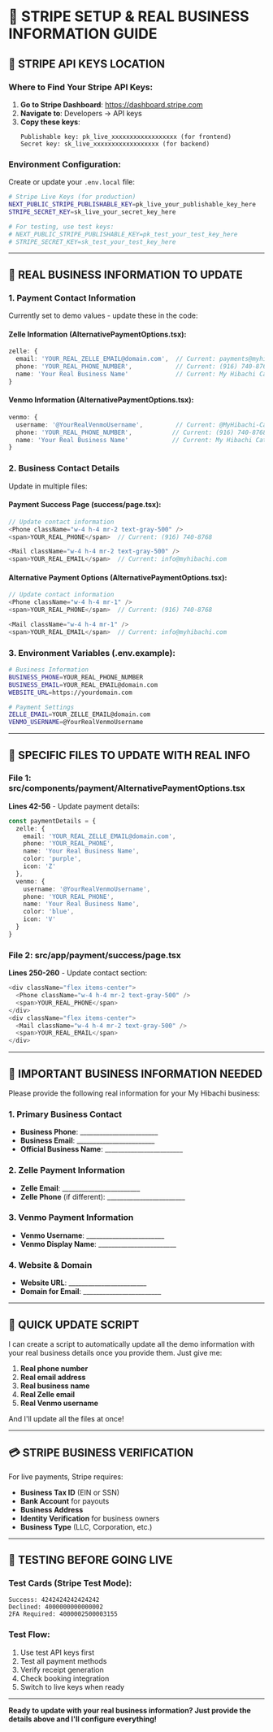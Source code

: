 # 🔧 STRIPE SETUP & REAL BUSINESS INFORMATION GUIDE

## 🔑 **STRIPE API KEYS LOCATION**

### **Where to Find Your Stripe API Keys:**

1. **Go to Stripe Dashboard**: https://dashboard.stripe.com
2. **Navigate to**: Developers → API keys
3. **Copy these keys**:
   ```
   Publishable key: pk_live_xxxxxxxxxxxxxxxxxx (for frontend)
   Secret key: sk_live_xxxxxxxxxxxxxxxxxx (for backend)
   ```

### **Environment Configuration:**
Create or update your `.env.local` file:
```bash
# Stripe Live Keys (for production)
NEXT_PUBLIC_STRIPE_PUBLISHABLE_KEY=pk_live_your_publishable_key_here
STRIPE_SECRET_KEY=sk_live_your_secret_key_here

# For testing, use test keys:
# NEXT_PUBLIC_STRIPE_PUBLISHABLE_KEY=pk_test_your_test_key_here
# STRIPE_SECRET_KEY=sk_test_your_test_key_here
```

---

## 🏢 **REAL BUSINESS INFORMATION TO UPDATE**

### **1. Payment Contact Information** 
Currently set to demo values - update these in the code:

#### **Zelle Information** (AlternativePaymentOptions.tsx):
```typescript
zelle: {
  email: 'YOUR_REAL_ZELLE_EMAIL@domain.com',  // Current: payments@myhibachi.com
  phone: 'YOUR_REAL_PHONE_NUMBER',            // Current: (916) 740-8768
  name: 'Your Real Business Name'             // Current: My Hibachi Catering
}
```

#### **Venmo Information** (AlternativePaymentOptions.tsx):
```typescript
venmo: {
  username: '@YourRealVenmoUsername',         // Current: @MyHibachi-Catering
  phone: 'YOUR_REAL_PHONE_NUMBER',           // Current: (916) 740-8768
  name: 'Your Real Business Name'            // Current: My Hibachi Catering
}
```

### **2. Business Contact Details**
Update in multiple files:

#### **Payment Success Page** (success/page.tsx):
```typescript
// Update contact information
<Phone className="w-4 h-4 mr-2 text-gray-500" />
<span>YOUR_REAL_PHONE</span>  // Current: (916) 740-8768

<Mail className="w-4 h-4 mr-2 text-gray-500" />
<span>YOUR_REAL_EMAIL</span>  // Current: info@myhibachi.com
```

#### **Alternative Payment Options** (AlternativePaymentOptions.tsx):
```typescript
// Update contact information
<Phone className="w-4 h-4 mr-1" />
<span>YOUR_REAL_PHONE</span>  // Current: (916) 740-8768

<Mail className="w-4 h-4 mr-1" />
<span>YOUR_REAL_EMAIL</span>  // Current: info@myhibachi.com
```

### **3. Environment Variables** (.env.example):
```bash
# Business Information
BUSINESS_PHONE=YOUR_REAL_PHONE_NUMBER
BUSINESS_EMAIL=YOUR_REAL_EMAIL@domain.com
WEBSITE_URL=https://yourdomain.com

# Payment Settings
ZELLE_EMAIL=YOUR_ZELLE_EMAIL@domain.com
VENMO_USERNAME=@YourRealVenmoUsername
```

---

## 📝 **SPECIFIC FILES TO UPDATE WITH REAL INFO**

### **File 1: src/components/payment/AlternativePaymentOptions.tsx**
**Lines 42-56** - Update payment details:
```typescript
const paymentDetails = {
  zelle: {
    email: 'YOUR_REAL_ZELLE_EMAIL@domain.com',
    phone: 'YOUR_REAL_PHONE',
    name: 'Your Real Business Name',
    color: 'purple',
    icon: 'Z'
  },
  venmo: {
    username: '@YourRealVenmoUsername',
    phone: 'YOUR_REAL_PHONE',
    name: 'Your Real Business Name',
    color: 'blue',
    icon: 'V'
  }
}
```

### **File 2: src/app/payment/success/page.tsx**
**Lines 250-260** - Update contact section:
```typescript
<div className="flex items-center">
  <Phone className="w-4 h-4 mr-2 text-gray-500" />
  <span>YOUR_REAL_PHONE</span>
</div>
<div className="flex items-center">
  <Mail className="w-4 h-4 mr-2 text-gray-500" />
  <span>YOUR_REAL_EMAIL</span>
</div>
```

---

## 🚨 **IMPORTANT BUSINESS INFORMATION NEEDED**

Please provide the following real information for your My Hibachi business:

### **1. Primary Business Contact**
- **Business Phone**: ________________________
- **Business Email**: ________________________
- **Official Business Name**: ________________________

### **2. Zelle Payment Information**
- **Zelle Email**: ________________________
- **Zelle Phone** (if different): ________________________

### **3. Venmo Payment Information**
- **Venmo Username**: ________________________
- **Venmo Display Name**: ________________________

### **4. Website & Domain**
- **Website URL**: ________________________
- **Domain for Email**: ________________________

---

## 🔧 **QUICK UPDATE SCRIPT**

I can create a script to automatically update all the demo information with your real business details once you provide them. Just give me:

1. **Real phone number**
2. **Real email address** 
3. **Real business name**
4. **Real Zelle email**
5. **Real Venmo username**

And I'll update all the files at once!

---

## 💳 **STRIPE BUSINESS VERIFICATION**

For live payments, Stripe requires:
- **Business Tax ID** (EIN or SSN)
- **Bank Account** for payouts
- **Business Address**
- **Identity Verification** for business owners
- **Business Type** (LLC, Corporation, etc.)

---

## 🧪 **TESTING BEFORE GOING LIVE**

### **Test Cards (Stripe Test Mode)**:
```
Success: 4242424242424242
Declined: 4000000000000002
2FA Required: 4000002500003155
```

### **Test Flow**:
1. Use test API keys first
2. Test all payment methods
3. Verify receipt generation
4. Check booking integration
5. Switch to live keys when ready

---

**Ready to update with your real business information? Just provide the details above and I'll configure everything!**

